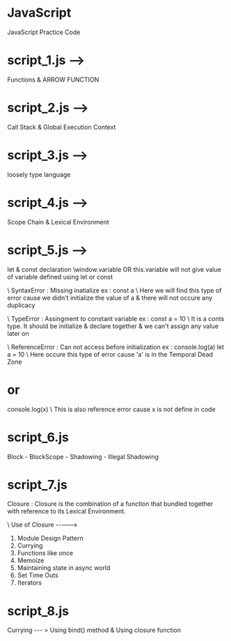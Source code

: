 # JavaScript

JavaScript Practice Code

# script_1.js -->

Functions & ARROW FUNCTION

# script_2.js -->

Call Stack & Global Execution Context

# script_3.js -->

loosely type language

# script_4.js -->

Scope Chain & Lexical Environment

# script_5.js -->

let & const declaration
\\window.variable OR this.variable will not give value of variable defined using let or const

\\ SyntaxError : Missing inatialize
ex : const a \\ Here we will find this type of error cause we didn't initialize the value of a & there will not occure any duplicacy

\\ TypeError : Assingment to constant variable
ex : const a = 10 \\ It is a conts type. It should be initialize & declare together & we can't assign any value later on

\\ ReferenceError : Can not access before initialization
ex :
console.log(a)
let a = 10 \\ Here occure this type of error cause 'a' is in the Temporal Dead Zone

# or

console.log(x) \\ This is also reference error cause x is not define in code

# script_6.js

Block - BlockScope - Shadowing - Illegal Shadowing

# script_7.js

Closure : Closure is the combination of a function that bundled together with reference to its Lexical Environment.

\\ Use of Closure ----->

1. Module Design Pattern
2. Currying
3. Functions like once
4. Memoize
5. Maintaining state in async world
6. Set Time Outs
7. Iterators

# script_8.js

Currying --- > Using bind() method & Using closure function

